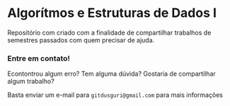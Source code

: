 # Algorítmos e Estruturas de Dados I

Repositório com criado com a finalidade de compartilhar trabalhos de semestres passados com quem precisar de ajuda. 

### Entre em contato!
Econtontrou algum erro? Tem alguma dúvida? Gostaria de compartilhar algum trabalho?

Basta enviar um e-mail para ``gitdusguri@gmail.com`` para mais informações